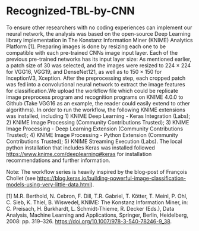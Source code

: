 # Recognized-TBL-by-CNN

To ensure other researchers with no coding experiences can implement our neural network, the analysis was based on the open-source Deep Learning library implementation in The Konstanz Information Miner (KNIME) Analytics Platform [1]. Preparing images is done by resizing each one to be compatible with each pre-trained CNNs image input layer. Each of the previous pre-trained networks has its input layer size: As mentioned earlier, a patch size of 30 was selected, and the images were resized to 224 × 224 for VGG16, VGG19, and DenseNet121, as well as to 150 × 150 for InceptionV3, Xception. After the preprocessing step, each cropped patch was fed into a convolutional neural network to extract the image features for classification.We upload the workflow file which could be replicate image preprocess program and recognition programs on KNIME 4.0.0 to Github (Take VGG16 as an example, the reader could easily extend to other algorithms). 
In order to run the workflow, the following KNIME extensions was installed, including 1) KNIME Deep Learning - Keras Integration (Labs); 2) KNIME Image Processing (Community Contributions Trusted); 3) KNIME Image Processing - Deep Learning Extension (Community Contributions Trusted); 4) KNIME Image Processing - Python Extension (Community Contributions Trusted); 5) KNIME Streaming Execution (Labs). The local python installation that includes Keras was installed followed https://www.knime.com/deeplearning#keras for installation recommendations and further information. 

Note: The workflow series is heavily inspired by the blog-post of François Chollet (see https://blog.keras.io/building-powerful-image-classification-models-using-very-little-data.html). 


[1]	M.R. Berthold, N. Cebron, F. Dill, T.R. Gabriel, T. Kötter, T. Meinl, P. Ohl, C. Sieb, K. Thiel, B. Wiswedel, KNIME: The Konstanz Information Miner, in: C. Preisach, H. Burkhardt, L. Schmidt-Thieme, R. Decker (Eds.), Data Analysis, Machine Learning and Applications, Springer, Berlin, Heidelberg, 2008: pp. 319–326. https://doi.org/10.1007/978-3-540-78246-9_38.
